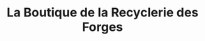 ---
title: "La Boutique de la Recyclerie des Forges"
url: /tarbes/la-boutique-de-la-recyclerie-des-forges/
shop: ordinateur
---